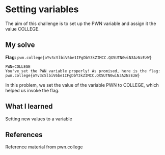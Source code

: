 # Setting variables
The aim of this challenge is to set up the PWN variable and assign it the value COLLEGE.

## My solve
**Flag:** `pwn.college{oYv3cSlbiV6be1IFgDbY3kZIMCC.QX5UTN0wiN3AzNzEzW}`

```
PWN=COLLEGE
You've set the PWN variable properly! As promised, here is the flag:
pwn.college{oYv3cSlbiV6be1IFgDbY3kZIMCC.QX5UTN0wiN3AzNzEzW}
```
In this problem, we set the value of the variable PWN to COLLEGE, which helped us invoke the flag.



## What I learned
Setting new values to a variable

## References 
Reference material from pwn.college
